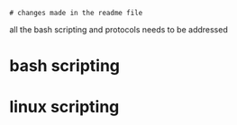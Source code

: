     # changes made in the readme file

all the bash scripting and protocols needs to be addressed

# bash scripting

# linux scripting
